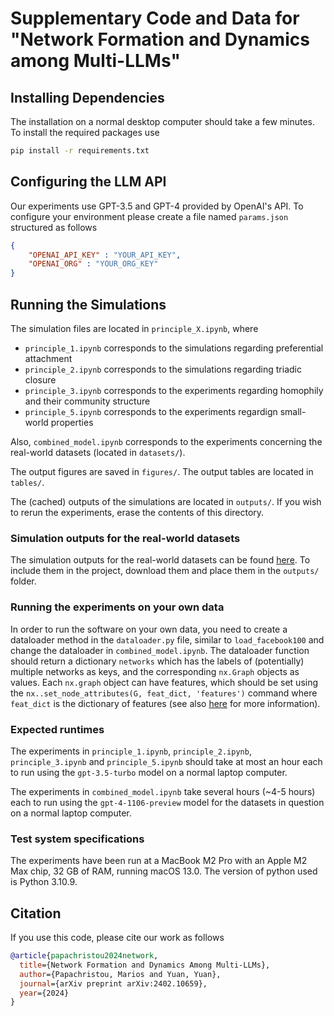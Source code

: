 # Supplementary Code and Data for "Network Formation and Dynamics among Multi-LLMs"

## Installing Dependencies 

The installation on a normal desktop computer should take a few minutes. To install the required packages use 

```bash
pip install -r requirements.txt
```

## Configuring the LLM API

Our experiments use GPT-3.5 and GPT-4 provided by OpenAI's API. To configure your environment please create a file named `params.json` structured as follows

```json
{
    "OPENAI_API_KEY" : "YOUR_API_KEY",
    "OPENAI_ORG" : "YOUR_ORG_KEY"
}
```

## Running the Simulations

The simulation files are located in `principle_X.ipynb`, where

 * `principle_1.ipynb` corresponds to the simulations regarding preferential attachment
 * `principle_2.ipynb` corresponds to the simulations regarding triadic closure
 * `principle_3.ipynb` corresponds to the experiments regarding homophily and their community structure
 * `principle_5.ipynb` corresponds to the experiments regardign small-world properties

Also, `combined_model.ipynb` corresponds to the experiments concerning the real-world datasets (located in `datasets/`).
  
The output figures are saved in `figures/`. The output tables are located in `tables/`. 

The (cached) outputs of the simulations are located in `outputs/`. If you wish to rerun the experiments, erase the contents of this directory. 

### Simulation outputs for the real-world datasets

The simulation outputs for the real-world datasets can be found [here](https://drive.google.com/drive/folders/1pP-zOe4XS--5MArs6Hr4_hUmRhgomzzK?usp=drive_link). To include them in the project, download them and place them in the `outputs/` folder. 

### Running the experiments on your own data

In order to run the software on your own data, you need to create a dataloader method in the `dataloader.py` file, similar to `load_facebook100` and change the dataloader in `combined_model.ipynb`. The dataloader function should return a dictionary `networks` which has the labels of (potentially) multiple networks as keys, and the corresponding `nx.Graph` objects as values. Each `nx.graph` object can have features, which should be set using the `nx..set_node_attributes(G, feat_dict, 'features')` command where `feat_dict` is the dictionary of features (see also [here](https://networkx.org/documentation/stable/reference/generated/networkx.classes.function.set_node_attributes.html) for more information). 

### Expected runtimes 

The experiments in `principle_1.ipynb`, `principle_2.ipynb`, `principle_3.ipynb` and `principle_5.ipynb` should take at most an hour each to run using the `gpt-3.5-turbo` model on a normal laptop computer. 

The experiments in `combined_model.ipynb` take several hours (~4-5 hours) each to run using the `gpt-4-1106-preview` model for the datasets in question on a normal laptop computer.

### Test system specifications

The experiments have been run at a MacBook M2 Pro with an Apple M2 Max chip, 32 GB of RAM, running macOS 13.0. The version of python used is Python 3.10.9. 

## Citation

If you use this code, please cite our work as follows

```bibtex
@article{papachristou2024network,
  title={Network Formation and Dynamics Among Multi-LLMs},
  author={Papachristou, Marios and Yuan, Yuan},
  journal={arXiv preprint arXiv:2402.10659},
  year={2024}
}
```